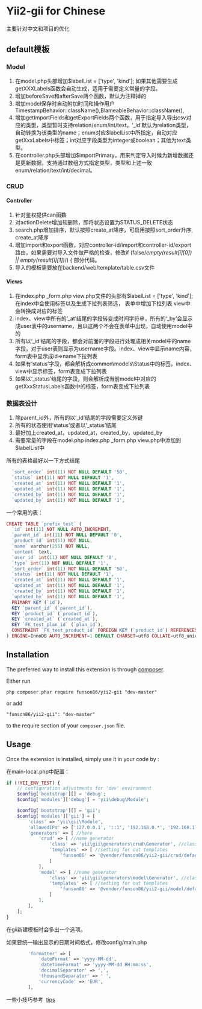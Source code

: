 Yii2-gii for Chinese
========

主要针对中文和项目的优化


## default模板

### Model

1. 在model.php头部增加$labelList = ['type', 'kind']; 如果其他需要生成getXXXLabels函数会自动生成，适用于需要定义常量的字段。
2. 增加beforeSave和afterSave两个函数，默认为注释掉的
3. 增加model保存时自动附加时间和操作用户TimestampBehavior::className(),BlameableBehavior::className(),
4. 增加getImportFields和getExportFields两个函数，用于指定导入导出csv对应的类型，类型暂时支持relation/enum/int/text。‘_id’默认为relation类型，自动转换为该类型的name；enum对应$labelList中所指定，自动对应getXxxLabels中标签；int对应字段类型为integer或boolean；其他为text类型。
5. 在controller.php头部增加$importPrimary，用来判定导入时候为新增数据还是更新数据，支持通过数组方式指定类型，类型和上述一致enum/relation/text/int/decimal。

### CRUD

#### Controller
1. 针对鉴权提供can函数
2. 对actionDelete增加软删除，即将状态设置为STATUS_DELETE状态
3. search.php增加排序，默认按照create_at降序，可启用按照sort_order升序, create_at降序
4. 增加import和export函数，对应controller-id/import和controller-id/export路由，如果需要对导入文件做严格的检查，修改if (false/*empty($result[$i][0]) || empty($result[$i][1])*/) { 部分代码。
5. 导入的模板需要放在backend/web/template/table.csv文件

#### Views
1. 在index.php _form.php view.php文件的头部有$labelList = ['type', 'kind']; 在index中会使用标签以及生成下拉列表筛选， 表单中增加下拉列表  view中会转换成对应的标签
2. index、view中所有的‘_at’结尾的字段转变成时间字符串，所有的‘_by’会显示成user表中的username，且以这两个不会在表单中出现，自动使用model中的
3. 所有以‘_id’结尾的字段，都会对前面的字段进行处理成相关model中的name字段，对于user表则显示为username字段。index、view中显示name内容，form表中显示成id=>name下拉列表
4. 如果有‘status’字段，都会解析成common\models\Status中的标签。index、view中显示标签，form表变成下拉列表
5. 如果以‘_status’结尾的字段，则会解析成当前model中对应的getXxxStatusLabels函数中的标签，form表变成下拉列表


### 数据表设计

1. 除parent_id外，所有的以‘_id’结尾的字段需要定义外键
2. 所有的状态使用‘status’或者以‘_status’结尾
3. 最好加上created_at，updated_at，created_by，updated_by
4. 需要常量的字段在model.php index.php _form.php view.php中添加到$labelList中

所有的表格最好以一下方式结尾
```php
  `sort_order` int(11) NOT NULL DEFAULT '50',
  `status` int(11) NOT NULL DEFAULT '1',
  `created_at` int(11) NOT NULL DEFAULT '1',
  `updated_at` int(11) NOT NULL DEFAULT '1',
  `created_by` int(11) NOT NULL DEFAULT '1',
  `updated_by` int(11) NOT NULL DEFAULT '1',
```

一个常用的表：
```php
CREATE TABLE `prefix_test` (
  `id` int(11) NOT NULL AUTO_INCREMENT,
  `parent_id` int(11) NOT NULL DEFAULT '0',
  `product_id` int(11) NOT NULL,
  `name` varchar(255) NOT NULL,
  `content` text,
  `user_id` int(11) NOT NULL DEFAULT '0',
  `type` int(11) NOT NULL DEFAULT '1',
  `sort_order` int(11) NOT NULL DEFAULT '50',
  `status` int(11) NOT NULL DEFAULT '1',
  `created_at` int(11) NOT NULL DEFAULT '1',
  `updated_at` int(11) NOT NULL DEFAULT '1',
  `created_by` int(11) NOT NULL DEFAULT '1',
  `updated_by` int(11) NOT NULL DEFAULT '1',
  PRIMARY KEY (`id`),
  KEY `parent_id` (`parent_id`),
  KEY `product_id` (`product_id`),
  KEY `created_at` (`created_at`),
  KEY `FK_test_plan_id` (`plan_id`),
  CONSTRAINT `FK_test_product_id` FOREIGN KEY (`product_id`) REFERENCES `prefix_product` (`id`) ON DELETE CASCADE ON UPDATE CASCADE
) ENGINE=InnoDB AUTO_INCREMENT=1 DEFAULT CHARSET=utf8 COLLATE=utf8_unicode_ci;
```


Installation
------------

The preferred way to install this extension is through [composer](http://getcomposer.org/download/).

Either run

```
php composer.phar require funson86/yii2-gii "dev-master"
```

or add

```
"funson86/yii2-gii": "dev-master"
```

to the require section of your `composer.json` file.


Usage
-----

Once the extension is installed, simply use it in your code by  :

在main-local.php中配置：

```php
if (!YII_ENV_TEST) {
    // configuration adjustments for 'dev' environment
    $config['bootstrap'][] = 'debug';
    $config['modules']['debug'] = 'yii\debug\Module';

    $config['bootstrap'][] = 'gii';
    $config['modules']['gii'] = [
        'class' => 'yii\gii\Module',
        'allowedIPs' => ['127.0.0.1', '::1', '192.168.0.*', '192.168.178.20'],
        'generators' => [ //here
            'crud' => [ //name generator
                'class' => 'yii\gii\generators\crud\Generator', //class generator
                'templates' => [ //setting for out templates
                    'funson86' => '@vendor/funson86/yii2-gii/crud/default', //name template => path to template
                ]
            ],
            'model' => [ //name generator
                'class' => 'yii\gii\generators\model\Generator', //class generator
                'templates' => [ //setting for out templates
                    'funson86' => '@vendor/funson86/yii2-gii/model/default', //name template => path to template
                ]
            ],
        ],
    ];
}
```

在gii新建模板时会多出一个选项。

如果要统一输出显示的日期时间格式，修改config/main.php
```php
        'formatter' => [
            'dateFormat' => 'yyyy-MM-dd',
            'datetimeFormat' => 'yyyy-MM-dd HH:mm:ss',
            'decimalSeparator' => ',',
            'thousandSeparator' => ' ',
            'currencyCode' => 'EUR',
        ],
```

一些小技巧参考  [tips](tips.md)
